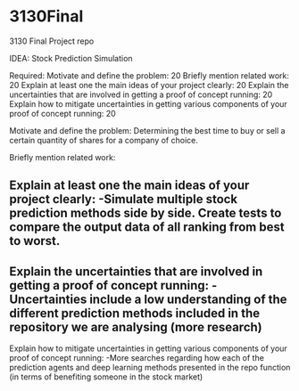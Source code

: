 # 3130Final
3130 Final Project repo

IDEA: Stock Prediction Simulation

Required:
Motivate and define the problem:    20
Briefly mention related work:    20
Explain at least one the main ideas of your project clearly:    20
Explain the uncertainties that are involved in getting a proof of concept running: 20
Explain how to mitigate uncertainties in getting various components of your proof of concept running: 20

Motivate and define the problem:
  Determining the best time to buy or sell a certain quantity of shares for a company of choice.
  
Briefly mention related work:
  

Explain at least one the main ideas of your project clearly:
  -Simulate multiple stock prediction methods side by side. Create tests to compare the output data of all ranking from best to worst.
  -

Explain the uncertainties that are involved in getting a proof of concept running:
  -Uncertainties include a low understanding of the different prediction methods included in the repository we are analysing (more research)
  -

Explain how to mitigate uncertainties in getting various components of your proof of concept running:
  -More searches regarding how each of the prediction agents and deep learning methods presented in the repo function (in terms of benefiting someone in the stock market)
